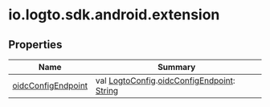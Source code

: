 # io.logto.sdk.android.extension


## Properties

| Name | Summary |
|---|---|
| [oidcConfigEndpoint](oidc-config-endpoint.md) | val [LogtoConfig](../io.logto.sdk.android.type/-logto-config/index.md).[oidcConfigEndpoint](oidc-config-endpoint.md): [String](https://kotlinlang.org/api/latest/jvm/stdlib/kotlin/-string/index.html) |
